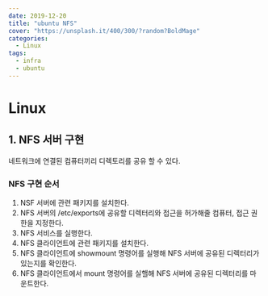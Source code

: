 ```yaml
---
date: 2019-12-20
title: "ubuntu NFS"
cover: "https://unsplash.it/400/300/?random?BoldMage"
categories:
  - Linux
tags:
  - infra
  - ubuntu
---
```


# Linux

## 1. NFS 서버 구현

네트워크에 연결된 컴퓨터끼리 디렉토리를 공유 할 수 있다.

### NFS 구현 순서

1. NSF 서버에 관련 패키지를 설치한다.
2. NFS 서버의 /etc/exports에 공유할 디렉터리와 접근을 허가해줄 컴퓨터, 접근 권한을 지정한다.
3. NFS 서비스를 실행한다.
4. NFS 클라이언트에 관련 패키지를 설치한다.
5. NFS 클라이언트에 showmount 명령어를 실행해 NFS 서버에 공유된 디렉터리가 있는지를 확인한다.
6. NFS 클라이언트에서 mount 명령어를 실핼해 NFS 서버에 공유된 디렉터리를 마운트한다.
